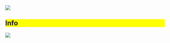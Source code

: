 <img src="https://capsule-render.vercel.app/api?type=soft&color=_hexcode&height=300&section=header&text=Hello%World!&fontSize=90" />

<div style="background-color: yellow;"><h2>Info</h2></div>

<img src="https://capsule-render.vercel.app/api?type=냀&color=#&height=높이&section=footer&text=텍스트&fontSize=텍스트크기" />
